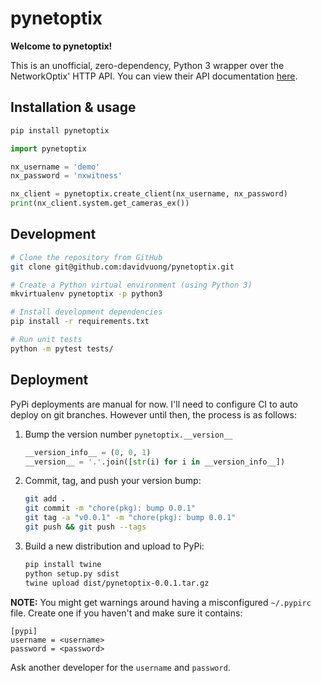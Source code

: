 # pynetoptix

**Welcome to pynetoptix!**

This is an unofficial, zero-dependency, Python 3 wrapper over the NetworkOptix' HTTP API. You can view their API documentation [here](http://www.networkoptix.com/sdk-api/).

## Installation & usage

```bash
pip install pynetoptix
```

```python
import pynetoptix

nx_username = 'demo'
nx_password = 'nxwitness'

nx_client = pynetoptix.create_client(nx_username, nx_password)
print(nx_client.system.get_cameras_ex())
```

## Development

```bash
# Clone the repository from GitHub
git clone git@github.com:davidvuong/pynetoptix.git

# Create a Python virtual environment (using Python 3)
mkvirtualenv pynetoptix -p python3

# Install development dependencies
pip install -r requirements.txt

# Run unit tests
python -m pytest tests/
```

## Deployment

PyPi deployments are manual for now. I'll need to configure CI to auto deploy on git branches. However until then, the process is as follows:

1. Bump the version number `pynetoptix.__version__`

    ```python
    __version_info__ = (0, 0, 1)
    __version__ = '.'.join([str(i) for i in __version_info__])
    ```

1. Commit, tag, and push your version bump:

    ```bash
    git add .
    git commit -m "chore(pkg): bump 0.0.1"
    git tag -a "v0.0.1" -m "chore(pkg): bump 0.0.1"
    git push && git push --tags
    ```

1. Build a new distribution and upload to PyPi:

    ```bash
    pip install twine
    python setup.py sdist
    twine upload dist/pynetoptix-0.0.1.tar.gz
    ```

**NOTE:** You might get warnings around having a misconfigured `~/.pypirc` file. Create one if you haven't and make sure it contains:

```
[pypi]
username = <username>
password = <password>
```

Ask another developer for the `username` and `password`.
